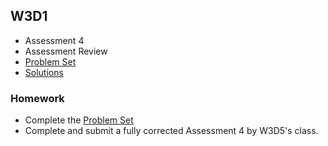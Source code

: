 ## W3D1

+ Assessment 4
+ Assessment Review
+ [Problem Set][problems-w3d1]
+ [Solutions][solutions-w3d1]


### Homework

+ Complete the [Problem Set][problems-w3d1]
+ Complete and submit a fully corrected Assessment 4 by W3D5's class.

[problems-w3d1]: ./problems/problem_set.md
[solutions-w3d1]: ./problems/solution.js
